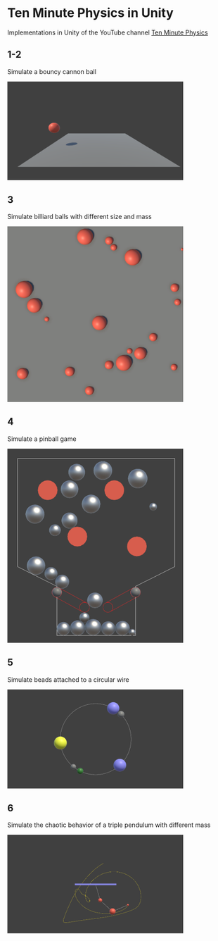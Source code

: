 # Ten Minute Physics in Unity

Implementations in Unity of the YouTube channel [Ten Minute Physics](https://www.youtube.com/channel/UCTG_vrRdKYfrpqCv_WV4eyA)


## 1-2

Simulate a bouncy cannon ball

<img src="/_media/01-bouncy-ball.png" width="400">

## 3

Simulate billiard balls with different size and mass

<img src="/_media/03-billiard.png" width="400">


## 4 

Simulate a pinball game

<img src="/_media/04-pinball.png" width="400">


## 5

Simulate beads attached to a circular wire

<img src="/_media/05-beads-on-wire.png" width="400">


## 6

Simulate the chaotic behavior of a triple pendulum with different mass 

<img src="/_media/06-triple-pendulum.png" width="400">